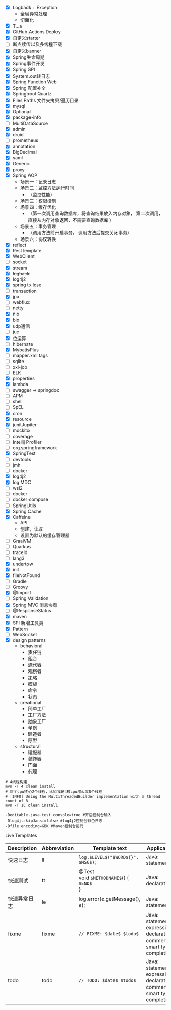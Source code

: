 - [x] Logback + Exception
    - 全局异常处理
    - 切面化
- [x] T...a
- [x] GitHub Actions Deploy
- [x] 自定义starter
- [ ] 断点续传以及多线程下载
- [x] 自定义banner
- [x] Spring生命周期
- [x] Spring事件开发
- [x] Spring SPI
- [x] System.out转日志
- [x] Spring Function Web
- [x] Spring 配置补全
- [x] Springboot Quartz
- [x] Files Paths 文件夹拷贝/遍历目录
- [x] mysql
- [x] Optional
- [x] package-info
- [ ] MultiDataSource
- [x] admin
- [x] druid
- [ ] prometheus
- [x] annotation
- [x] BigDecimal
- [x] yaml
- [x] Generic
- [x] proxy
- [x] Spring AOP
    - 场景一：记录日志
    - 场景二：监控方法运行时间
        - （监控性能）
    - 场景三：权限控制
    - 场景四：缓存优化
        - （第一次调用查询数据库，将查询结果放入内存对象， 第二次调用， 直接从内存对象返回，不需要查询数据库 ）
    - 场景五：事务管理
        - （调用方法前开启事务， 调用方法后提交关闭事务）
    - 场景六：协议转换
- [x] reflect
- [x] RestTemplate
- [x] WebClient
- [ ] socket
- [x] stream
- [x] ~~logback~~
- [x] log4j2
- [x] spring tx lose
- [ ] transaction
- [x] jpa
- [ ] webflux
- [ ] netty
- [x] nio
- [x] bio
- [x] udp通信
- [ ] juc
- [x] 位运算
- [ ] hibernate
- [x] MybatisPlus
- [ ] mapper.xml tags
- [ ] sqlite
- [ ] xxl-job
- [ ] ELK
- [x] properties
- [x] lambda
- [ ] swagger -> springdoc
- [ ] APM
- [ ] shell
- [ ] SpEL
- [x] cron
- [x] resource
- [x] junitJupiter
- [ ] mockito
- [ ] coverage
- [ ] Intellij Profiler
- [ ] org.springframework
- [x] SpringTest
- [ ] devtools
- [ ] jmh
- [ ] docker
- [x] log4j2
- [x] log MDC
- [ ] wsl2
- [ ] docker
- [ ] docker compose
- [ ] SpringUtils
- [x] Spring Cache
- [x] Caffeine
  - API
  - 创建，读取
  - 设置为默认的缓存管理器
- [ ] GraalVM
- [ ] Quarkus
- [ ] traceId
- [ ] lang3
- [x] undertow
- [x] init
- [x] fileNotFound
- [ ] Gradle
- [ ] Groovy
- [x] @Import
- [ ] Spring Validation
- [x] Spring MVC 消息协商
- [ ] @ResponseStatus
- [x] maven
- [x] SPI 新增工具类
- [x] Pattern
- [ ] WebSocket
- [x] design patterns
  - behavioral
    - 责任链
    - 组合
    - 迭代器
    - 观察者
    - 策略
    - 模板
    - 命令
    - 状态
  - creational
    - 简单工厂
    - 工厂方法
    - 抽象工厂
    - 单例
    - 建造者
    - 原型
  - structural
    - 适配器
    - 装饰器
    - 门面
    - 代理

```shell
# 4线程构建
mvn -T 4 clean install
# 每个cpu核心2个线程，比如我是4核cpu那么就8个线程
# [INFO] Using the MultiThreadedBuilder implementation with a thread count of 8
mvn -T 1C clean install
```
```shell
-Deditable.java.test.console=true #开启控制台输入
-Dlog4j.skipJansi=false #log4j2控制台彩色日志
-Dfile.encoding=GBK #Maven控制台乱码
```

Live Templates

| Description  | Abbreviation | Template text                                    | Applicable                                                               | Variables                                        |
| ------------ | ------------ | ------------------------------------------------ | ------------------------------------------------------------------------ | ------------------------------------------------ |
| 快速日志     | ll           | `log.$LEVEL$("$WORD${}", $MSG$);`                | Java: statement                                                          | LEVEL: completeSmart()                           |
| 快速测试     | tt           | @Test<br>void `$METHODNAME$`() {<br>`$END$`<br>} | Java: declaration                                                        | METHODNAME: suggestVariableName()                |
| 快速异常日志 | le           | log.error($e$.getMessage(), $e$);                | Java: statement                                                          | METHODNAME: `typeParameterOf(VAR[,indexOrName])` |
| fixme        | fixme        | `// FIXME: $date$ $todo$`                        | Java: statement, expression, declaration, comment, smart type completion | date() true                                      |
| todo         | todo         | `// TODO: $date$ $todo$`                         | Java: statement, expression, declaration, comment, smart type completion | date() true                                      |
